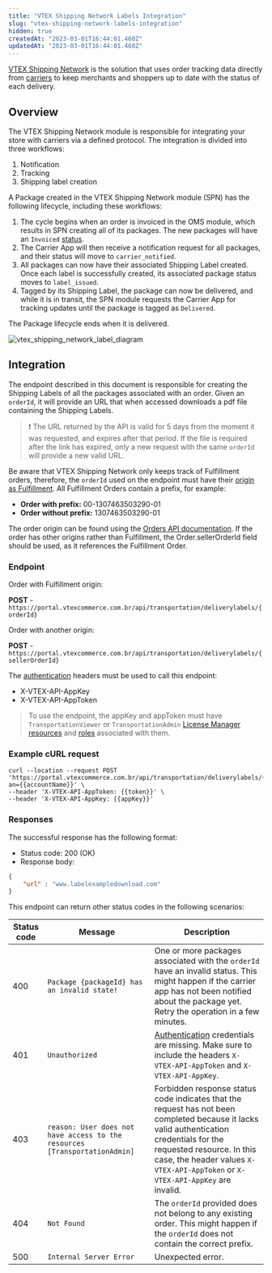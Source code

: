 ```yaml
---
title: "VTEX Shipping Network Labels Integration"
slug: "vtex-shipping-network-labels-integration"
hidden: true
createdAt: "2023-03-01T16:44:01.460Z"
updatedAt: "2023-03-01T16:44:01.460Z"
---
```


[VTEX Shipping Network](https://vtex.com/br-pt/shipping-network/) is the solution that uses order tracking data directly from [carriers](https://help.vtex.com/en/tutorial/carries-on-vtex--7u9duMD5UQa2QQwukAWMcE) to keep merchants and shoppers up to date with the status of each delivery.

## Overview

The VTEX Shipping Network module is responsible for integrating your store with carriers via a defined protocol. The integration is divided into three workflows:

1. Notification
2. Tracking
3. Shipping label creation

 A Package created in the VTEX Shipping Network module (SPN) has the following lifecycle, including these workflows:

1. The cycle begins when an order is invoiced in the OMS module, which results in SPN creating all of its packages. The new packages will have an `Invoiced` [status](https://help.vtex.com/en/tutorial/order-flow-and-status--tutorials_196).
2. The Carrier App will then receive a notification request for all packages, and their status will move to `carrier_notified`.
3. All packages can now have their associated Shipping Label created. Once each label is successfully created, its associated package status moves to `label_issued`.
4. Tagged by its Shipping Label, the package can now be delivered, and while it is in transit, the SPN module requests the Carrier App for tracking updates until the package is tagged as `Delivered`.

The Package lifecycle ends when it is delivered.

![vtex_shipping_network_label_diagram](https://raw.githubusercontent.com/vtexdocs/dev-portal-content/main/docs/guides/Fulfillment/vtex-shipping-network/vtex_shipping_network_label_diagram.png)

## Integration

The endpoint described in this document is responsible for creating the Shipping Labels of all the packages associated with an order. Given an `orderId`, it will provide an URL that when accessed downloads a pdf file containing the Shipping Labels.

>❗ The URL returned by the API is valid for 5 days from the moment it was requested, and expires after that period. If the file is required after the link has expired, only a new request with the same `orderId` will provide a new valid URL.

Be aware that VTEX Shipping Network only keeps track of Fulfillment orders, therefore, the `orderId` used on the endpoint must have their [origin as Fulfillment](https://help.vtex.com/en/tutorial/orders-list--tutorials_200#origin). All Fulfillment Orders contain a prefix, for example:

- **Order with prefix:** 00-1307463503290-01
- **Order without prefix:** 1307463503290-01

The order origin can be found using the [Orders API documentation](https://developers.vtex.com/docs/api-reference/orders-api#get-/api/oms/pvt/orders/-orderId-). If the order has other origins rather than Fulfillment, the Order.sellerOrderId field should be used, as it references the Fulfillment Order.

### Endpoint

Order with Fulfillment origin:

**POST** - `https://portal.vtexcommerce.com.br/api/transportation/deliverylabels/{orderId}`

Order with another origin:

**POST** - `https://portal.vtexcommerce.com.br/api/transportation/deliverylabels/{sellerOrderId}`

The [authentication](https://developers.vtex.com/docs/guides/authentication-overview#application-keys) headers must be used to call this endpoint:

- X-VTEX-API-AppKey
- X-VTEX-API-AppToken

> To use the endpoint, the appKey and appToken must have `TransportationViewer` or `TransportationAdmin` [License Manager resources](https://help.vtex.com/en/tutorial/license-manager-resources--3q6ztrC8YynQf6rdc6euk3) and [roles](https://help.vtex.com/en/tutorial/roles--7HKK5Uau2H6wxE1rH5oRbc) associated with them.

### Example cURL request

```curl
curl --location --request POST 'https://portal.vtexcommerce.com.br/api/transportation/deliverylabels/{{orderId}}?an={{accountName}}' \
--header 'X-VTEX-API-AppToken: {{token}}' \
--header 'X-VTEX-API-AppKey: {{appKey}}'
```

### Responses

The successful response has the following format:

- Status code: 200 (OK)
- Response body:

```json
{
    "url" : "www.labelexampledownload.com"
}
```

This endpoint can return other status codes in the following scenarios:

| **Status code** | **Message** | **Description** |
| ---------- | ---------- | ---------- |
| 400 | `Package {packageId} has an invalid state!` | One or more packages associated with the `orderId` have an invalid status. This might happen if the carrier app has not been notified about the package yet. Retry the operation in a few minutes. |
| 401 | `Unauthorized` | [Authentication](https://developers.vtex.com/docs/guides/authentication-overview#application-keys) credentials are missing. Make sure to include the headers `X-VTEX-API-AppToken` and `X-VTEX-API-AppKey`. |
| 403 | `reason: User does not have access to the resources [TransportationAdmin]` | Forbidden response status code indicates that the request has not been completed because it lacks valid authentication credentials for the requested resource. In this case, the header values `X-VTEX-API-AppToken` or `X-VTEX-API-AppKey` are invalid. |
| 404 | `Not Found` | The `orderId` provided does not belong to any existing order. This might happen if the `orderId` does not contain the correct prefix. |
| 500 | `Internal Server Error` | Unexpected error. |
